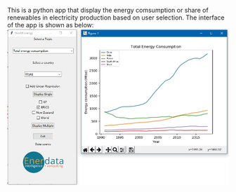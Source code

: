 This is a python app that display the energy comsumption or share of renewables in electricity production based on user selection.
The interface of the app is shown as below:
![alt text](./images/python-ui.JPG)
